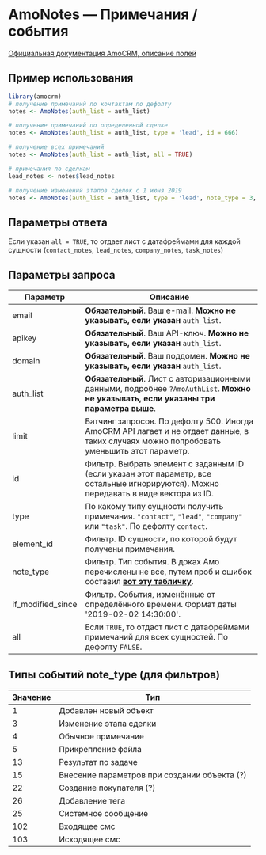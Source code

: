 # AmoNotes — Примечания / события

[Официальная документация AmoCRM, описание полей](https://www.amocrm.ru/developers/content/api/notes)

## Пример использования

```r
library(amocrm)
# получение примечаний по контактам по дефолту
notes <- AmoNotes(auth_list = auth_list)

# получение примечаний по определенной сделке
notes <- AmoNotes(auth_list = auth_list, type = 'lead', id = 666)

# получение всех примечаний
notes <- AmoNotes(auth_list = auth_list, all = TRUE)

# примечания по сделкам
lead_notes <- notes$lead_notes

# получение изменений этапов сделок с 1 июня 2019
notes <- AmoNotes(auth_list = auth_list, type = 'lead', note_type = 3, if_modified_since = '2019-06-01 00:00:00')
```
## Параметры ответа

Если указан `all = TRUE`, то отдает лист с датафреймами для каждой сущности (`contact_notes`, `lead_notes`, `company_notes`, `task_notes`)

## Параметры запроса

Параметр | Описание
 --- | ---
email | **Обязательный**. Ваш e-mail. **Можно не указывать, если указан** `auth_list`.
apikey | **Обязательный**. Ваш API-ключ. **Можно не указывать, если указан** `auth_list`.
domain | **Обязательный**. Ваш поддомен. **Можно не указывать, если указан** `auth_list`.
auth_list | **Обязательный**. Лист с авторизационными данными, подробнее `?AmoAuthList`. **Можно не указывать, если указаны три параметра выше**.
limit | Батчинг запросов. По дефолту 500. Иногда AmoCRM API лагает и не отдает данные, в таких случаях можно попробовать уменьшить этот параметр.
id | Фильтр. Выбрать элемент с заданным ID (если указан этот параметр, все остальные игнорируются). Можно передавать в виде вектора из ID.
type | По какому типу сущности получить примечания. `"contact"`, `"lead"`, `"company"` или `"task"`. По дефолту `contact`.
element_id | Фильтр. ID сущности, по которой будут получены примечания.
note_type | Фильтр. Тип события. В доках Амо перечислены не все, путем проб и ошибок составил [**вот эту табличку**](#note_type). 
if_modified_since | Фильтр. События, изменённые от определённого времени. Формат даты '2019-02-02 14:30:00'.
all | Если `TRUE`, то отдаст лист с датафреймами примечаний для всех сущностей. По дефолту `FALSE`.

<a name="note_type"></a>
## Типы событий note_type (для фильтров)
Значение | Тип
 --- | ---
1 | Добавлен новый объект
3 | Изменение этапа сделки
4 | Обычное примечание
5 | Прикрепление файла
13 | Результат по задаче
15 | Внесение параметров при создании объекта (?)
22 | Создание покупателя (?)
26 | Добавление тега
25 | Системное сообщение
102 | Входящее смс
103 | Исходящее смс

